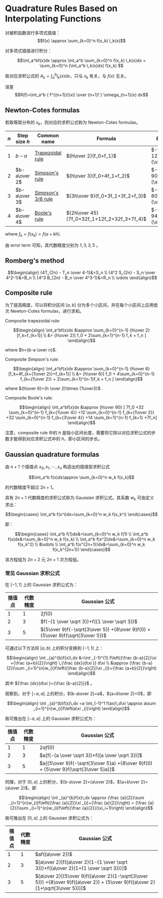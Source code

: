 # Quadrature Rules Based on Interpolating Functions
对被积函数进行多项式插值：
$$f(x) \approx \sum_{k=0}^n f(x_k) l_k(x)$$

对多项式插值进行积分：

$$\int_a^bf(x)dx
\approx \int_a^b \sum_{k=0}^n f(x_k) l_k(x)dx
= \sum_{k=0}^n (\int_a^b l_k(x)dx) f(x_k)
$$

故对应求积公式的 $A_k=\int_a^b l_k(x)dx$，只与 $x_k$ 有关，与 $f(x)$ 无关。

误差
$$R(f)=\int_a^b { f^{(n+1)}(\xi) \over (n+1)! } \omega_{n+1}(x) dx$$

## Newton-Cotes formulas
若取等距分布的 $x_k$，则对应的求积公式称为 Newton-Cotes formulas。

$n$ | Step size $h$ | Common name | Formula | Error term
--- | --- | --- | --- | ---
$1$ | $b-a$ | [Trapezoidal rule](https://en.wikipedia.org/wiki/Trapezoidal_rule) | ${h\over 2}(f_0+f_1)$ | $-{1\over 12}h^3f^{(2)}(\xi)$
$2$ | $b-a\over 2$ | [Simpson's rule](https://en.wikipedia.org/wiki/Simpson%27s_rule) | ${h\over 3}(f_0+4f_1+f_2)$ | $-{1\over 90}h^5f^{(4)}(\xi)$
$3$ | $b-a\over 3$ | [Simpson's 3/8 rule](https://en.wikipedia.org/wiki/Simpson%27s_rule#Simpson's_3/8_rule) | ${3h\over 8}(f_0+3f_1+3f_2+f_3)$ | $-{1\over 80}h^5f^{(4)}(\xi)$
$4$ | $b-a\over 4$ | [Boole's rule](https://en.wikipedia.org/wiki/Boole%27s_rule) | ${2h\over 45}(7f_0+32f_1+12f_2+32f_3+7f_4)$ | $-{8\over 945}h^7f^{(6)}(\xi)$

where $f_k=f(x_k)=f(a+kh)$.

由 error term 可知，其代数精度分别为 $1,3,3,5$ 。

## Romberg's method
$$\begin{align}
{4T_{2n} - T_n \over 4-1}&=S_n \\
{4^2 S_{2n} - S_n \over 4^2-1}&=B_n \\
{4^3 B_{2n} - B_n \over 4^3-1}&=R_n \\
\vdots
\end{align}$$

## Composite rule
为了提高精度，可以将积分区间 $[a,b]$ 分为多个小区间，并在每个小区间上应用低次 Newton-Cotes formulas，进行求和。

Composite trapezoidal rule:

$$\begin{align}
\int_a^bf(x)dx
&\approx \sum_{k=0}^{n-1} {h\over 2} [f_k+f_{k+1}] \\
&= {h\over 2}[ f_0 + 2\sum_{k=1}^{n-1} f_k + f_n ]
\end{align}$$

where $h={b-a \over n}$.

Composite Simpson's rule:

$$\begin{align}
\int_a^bf(x)dx
&\approx \sum_{k=0}^{n-1} {h\over 6} [f_k+4f_{k+{1\over 2}}+f_{k+1}] \\
&= {h\over 6}[ f_0 + 4\sum_{k=0}^{n-1} f_{k+{1\over 2}} + 2\sum_{k=1}^{n-1}f_k + f_n ]
\end{align}$$

where ${h\over 6}={h \over 2}\times {1\over3}$ .

Composite Boole's rule:

$$\begin{align}
\int_a^bf(x)dx
&\approx {h\over 90} [
    7f_0
    +32 \sum_{k=0}^{n-1} f_{k+{1\over 4}}
    +12 \sum_{k=0}^{n-1} f_{k+{1\over 2}}
    +32 \sum_{k=0}^{n-1} f_{k+{3\over 4}}
    +14 \sum_{k=1}^{n-1} f_{k+1}
    +7f_n]
\end{align}$$

注意，composite rule 中的 $h$ 是指小区间长度，需要将它除以对应求积公式的步数才能得到对应求积公式中的 $h$，即小区间的步长。

## Gaussian quadrature formulas
由 $n+1$ 个插值点 $x_0,x_1,\cdots,x_n$ 构造出的插值型求积公式

$$\int_a^b f(x)dx\approx \sum_{k=0}^n w_k f(x_k)$$

的代数精度不超过 $2n+1$。

具有 $2n+1$ 代数精度的求积公式称为 Gaussian 求积公式。其系数 $w_k$ 可由定义求出：

$$\begin{cases}
\int_a^b f(x^i)dx=\sum_{k=0}^n w_k f(x_k^i)
\end{cases}$$

即：

$$\begin{cases}
\int_a^b f(1)dx&=\sum_{k=0}^n w_k f(1) \\
\int_a^b f(x)dx&=\sum_{k=0}^n w_k f(x_k) \\
\int_a^b f(x^2)dx&=\sum_{k=0}^n w_k f(x_k^2) \\
&\vdots \\
\int_a^b f(x^{2n+1})dx&=\sum_{k=0}^n w_k f(x_k^{2n+1})
\end{cases}$$

该方程组为 $2n+2$ 元 $2n+1$ 次方程组。

### 常见 Gaussian 求积公式
在 $[-1,1]$ 上的 Gaussian 求积公式为：

插值点 | 代数精度 | Gaussian 公式
--- | --- | ---
$1$ | $1$ | $2f(0)$
$2$ | $3$ | $f(-{1 \over \sqrt 3})+f({1 \over \sqrt 3})$
$3$ | $5$ | ${5\over 9}f(-\sqrt{3\over 5}) +{8\over 9}f(0) + {5\over 9}f(\sqrt{3\over 5})$

可通过以下方法将 $[a,b]$ 上的积分变换到 $[-1,1]$ 上：

$$\begin{align}
\int _{a}^{b}f(x)\,dx
&=\int _{-1}^{1}
f\left({\frac {b-a}{2}}\xi +{\frac {a+b}{2}}\right)
\,{\frac {dx}{d\xi }} d\xi \\
&\approx {\frac {b-a}{2}}\sum _{i=1}^{n}w_{i}f\left({\frac {b-a}{2}}\xi _{i}+{\frac {a+b}{2}}\right)
\end{align}$$

其中 ${\frac {dx}{d\xi }={\frac {b-a}{2}}}$ 。

观察到，对于 $[-a,a]$ 上的积分，${b-a\over 2}=a$，${a+b\over 2}=0$，即

$$\begin{align}
\int _{a}^{b}f(x)\,dx
=a \int_{-1}^1 f(ax)\,d\xi
\approx a\sum _{i=1}^{n}w_{i}f\left(a\xi _{i}\right)
\end{align}$$

故可推出在 $[-a,a]$ 上的 Gaussian 求积公式为：

插值点 | 代数精度 | Gaussian 公式
--- | --- | ---
$1$ | $1$ | $2af(0)$
$2$ | $3$ | $a[f(-{a \over \sqrt 3})+f({a \over \sqrt 3})]$
$3$ | $5$ | $a[{5\over 9}f(-\sqrt{3\over 5}a) +{8\over 9}f(0) + {5\over 9}f(\sqrt{3\over 5}a)]$


同理，对于 $[0,a]$ 上的积分，${b-a\over 2}={a\over 2}$，${a+b\over 2}={a\over 2}$，即

$$\begin{align}
\int _{a}^{b}f(x)\,dx
\approx {\frac {a}{2}}\sum _{i=1}^{n}w_{i}f\left({\frac {a}{2}}\xi _{i}+{\frac {a}{2}}\right)
= {\frac {a}{2}}\sum _{i=1}^{n}w_{i}f\left({\frac {a}{2}}(\xi_i+1)\right)
\end{align}$$

故可推出在 $[0,a]$ 上的 Gaussian 求积公式为：

插值点 | 代数精度 | Gaussian 公式
--- | --- | ---
$1$ | $1$ | $af({a\over 2})$
$2$ | $3$ | ${a\over 2}[f({a\over 2}(1-{1 \over \sqrt 3}))+f({a\over 2}(1+{1 \over \sqrt 3}))]$
$3$ | $5$ | ${a\over 2}[{5\over 9}f({a\over 2}(1-\sqrt{3\over 5})) +{8\over 9}f({a\over 2}) + {5\over 9}f({a\over 2}(1+\sqrt{3\over 5}))]$